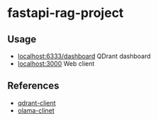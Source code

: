 # fastapi-rag-project


## Usage

- [localhost:6333/dashboard](http://localhost:6333/dashboard) QDrant dashboard
- [localhost:3000](http://localhost:3000) Web client


## References

- [qdrant-client](https://github.com/qdrant/qdrant-client)
- [olama-clinet](https://github.com/ollama/ollama-python)
